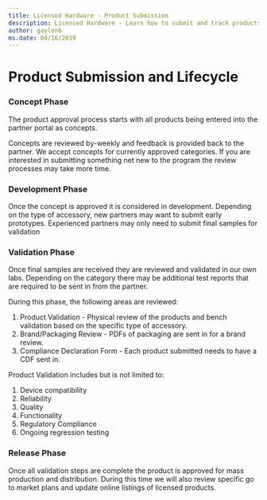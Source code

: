 ```yaml
---
title: Licensed Hardware - Product Submission
description: Licensed Hardware - Learn how to submit and track products actively going through the program.
author: gaylonb
ms.date: 04/16/2019
---
```


# Product Submission and Lifecycle

### Concept Phase
The product approval process starts with all products being entered into the partner portal as concepts.   

Concepts are reviewed by-weekly and feedback is provided back to the partner. We accept concepts for currently approved categories. If you are interested in submitting something net new to the program the review processes may take more time.

### Development Phase
Once the concept is approved it is considered in development. Depending on the type of accessory, new partners may want to submit early prototypes.  Experienced partners may only need to submit final samples for validation

### Validation Phase
Once final samples are received they are reviewed and validated in our own labs.  Depending on the category there may be additional test reports that are required to be sent in from the partner.

During this phase, the following areas are reviewed:

1. Product Validation - Physical review of the products and bench validation based on the specific type of accessory.
1. Brand/Packaging Review - PDFs of packaging are sent in for a brand review.
1. Compliance Declaration Form - Each product submitted needs to have a CDF sent in.

Product Validation includes but is not limited to:

1. Device compatibility
1. Reliability
1. Quality
1. Functionality
1. Regulatory Compliance
1. Ongoing regression testing

### Release Phase
Once all validation steps are complete the product is approved for mass production and distribution. During this time we will also review specific go to market plans and update online listings of licensed products.